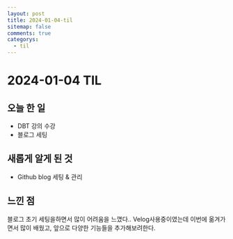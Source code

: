 ```yaml
---
layout: post
title: 2024-01-04-til
sitemap: false
comments: true
categorys:
  - til
---
```

# 2024-01-04 TIL
## 오늘 한 일
- DBT 강의 수강
- 블로그 세팅

## 새롭게 알게 된 것
- Github blog 세팅 & 관리

## 느낀 점
블로그 초기 세팅을하면서 많이 어려움을 느꼈다.. Velog사용중이였는데 이번에 옮겨가면서 많이 배웠고, 앞으로 다양한 기능들을 추가해보려한다.